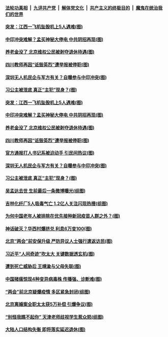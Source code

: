 ####  [法轮功真相](../../../../basic/blob/master/README.md?t=03020131) &nbsp;|&nbsp; [九评共产党](../../../../9ping.md/blob/master/README.md?t=03020131) &nbsp;|&nbsp; [解体党文化](../../../../jtdwh.md/blob/master/README.md?t=03020131)  &nbsp;|&nbsp; [共产主义的终极目的](../../../../gczydzjmd.md/blob/master/README.md?t=03020131) &nbsp;|&nbsp; [魔鬼在统治我们的世界](../../../../mgztzwmdsj.md/blob/master/README.md?t=03020131) 

#### [突发：江西一飞机坠毁机上5人遇难(图)](../pages/p1/964164.md?t=03020131) 

#### [中印冲突难解？孟买神秘大停电 中共阴招再现(图)](../pages/p1/964145.md?t=03020131) 

#### [养老金没了 北京维权公民被剥夺退休待遇(图)](../pages/p1/964104.md?t=03020131) 

#### [四川教师再因“诋毁英烈”遭举报被停职(图)](../pages/p1/964081.md?t=03020131) 

#### [深圳无人机民企与军方有关？自曝参与中印冲突(图)](../pages/p1/964115.md?t=03020131) 

#### [习公主被泄底 真正“主犯”现身？(图)](../pages/p1/964060.md?t=03020131) 

#### [突发：江西一飞机坠毁机上5人遇难(图)](../pages/p1/964164.md?t=03020131) 

#### [中印冲突难解？孟买神秘大停电 中共阴招再现(图)](../pages/p1/964145.md?t=03020131) 

#### [养老金没了 北京维权公民被剥夺退休待遇(图)](../pages/p1/964104.md?t=03020131) 

#### [四川教师再因“诋毁英烈”遭举报被停职(图)](../pages/p1/964081.md?t=03020131) 

#### [官方通报打人书记系被迫动手 引民间热议(图)](../pages/p1/964122.md?t=03020131) 

#### [深圳无人机民企与军方有关？自曝参与中印冲突(图)](../pages/p1/964115.md?t=03020131) 

#### [习公主被泄底 真正“主犯”现身？(图)](../pages/p1/964060.md?t=03020131) 

#### [吴孟达去世 生前最后一条微博曝光(组图)](../pages/p1/963984.md?t=03020131) 

#### [吉林化纤厂5人吸毒气亡 1.2亿人关注闪现热搜(组图)](../pages/p1/964033.md?t=03020131) 

#### [为何中国老年人被排除在优先接种新冠疫苗人群之外？(图)](../pages/p1/964035.md?t=03020131) 

#### [神话破灭？华西村爆挤兑 利息6万变100(图)](../pages/p1/963995.md?t=03020131) 

#### [北京“两会”前安保升级 严防异议人士强行遣返访民(图)](../pages/p1/963977.md?t=03020131) 

#### [习近平“人间奇迹”吹太大 关键数据透玄机(图)](../pages/p1/963964.md?t=03020131) 

#### [遭到死亡威胁后 王靖渝与父母失联(图)](../pages/p1/963945.md?t=03020131) 

#### [中国猪瘟惊现4种变异病毒株 传播强、诊断难(图)](../pages/p1/963936.md?t=03020131) 

#### [“两会”前北京疑爆疫情 多区紧急封闭(组图)](../pages/p1/963900.md?t=03020131) 

#### [北京离婚案全职太太获5万补偿 引爆争议(图)](../pages/p1/963912.md?t=03020131) 


#### [“别怪我瞧不起你” 天津老师歧视学生惹众怒(组图)](../pages/p1/963888.md?t=03020131) 

#### [大陆人口结构失衡 即将落实延迟退休(图)](../pages/p1/963880.md?t=03020131) 

